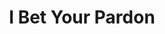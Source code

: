 ---
title:          I Bet Your Pardon
genre:          pre-modern
chinesetitle:   荷里活有個大老千
previoustitle:  
episodes:       30
producer:       Wong Jing
unreleased:		true
broadcaststart: 2018-12-30
broadcastend:   
website:        
starring:       Kent Cheng, <mark>Selena Lee</mark>, Dominic Ho, Ada Wong, Angie Cheong
synopsis:       

fullname:       Ma Lei-Lin (Marilyn)
identity:       Film star
---